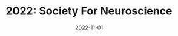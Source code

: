 ---
title: "2022: Society For Neuroscience"
conference_id: "SFN_2022"
date: 2022-11-01
location: "San Diego, CA"
layout: conference
---